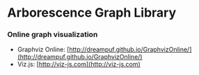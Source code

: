 # Arborescence Graph Library

### Online graph visualization

+ Graphviz Online: [http://dreampuf.github.io/GraphvizOnline/](http://dreampuf.github.io/GraphvizOnline/)
+ Viz.js: [http://viz-js.com](http://viz-js.com)
